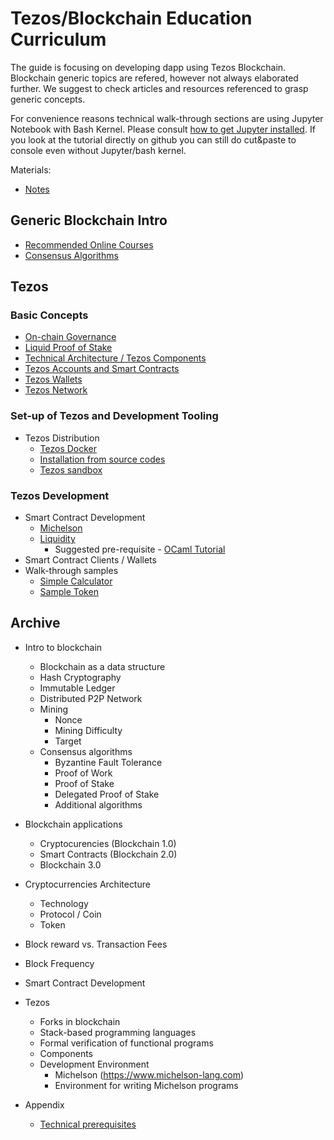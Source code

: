 # Tezos/Blockchain Education Curriculum

The guide is focusing on developing dapp using Tezos Blockchain. Blockchain generic topics are refered, however not always elaborated further. We suggest to check articles and resources referenced to grasp generic concepts.

For convenience reasons technical walk-through sections are using Jupyter Notebook with Bash Kernel. Please consult [how to get Jupyter installed](prework/jupyter_installation.md). If you look at the tutorial directly on github you can still do cut&paste to console even without Jupyter/bash kernel. 

Materials:
* [Notes](notes/sources.md)

## Generic Blockchain Intro
* [Recommended Online Courses](generic/recommended_courses.md)
* [Consensus Algorithms](generic/consensus_algorithms_intro.md)

## Tezos 
### Basic Concepts
* [On-chain Governance](tezos/on_chain_governance.md)
* [Liquid Proof of Stake](tezos/liquid_proof_of_stake.md)
* [Technical Architecture / Tezos Components](tezos/technical_architecture.md)
* [Tezos Accounts and Smart Contracts](tezos/accounts_and_smart_contracts.md)
* [Tezos Wallets](tezos/wallets.md)
* [Tezos Network](tezos/network.md)

### Set-up of Tezos and Development Tooling
* Tezos Distribution
    * [Tezos Docker](setup/docker.ipynb)
    * [Installation from source codes](setup/source_install.ipynb)
    * [Tezos sandbox](setup/sandbox_tutorial.ipynb)

### Tezos Development
* Smart Contract Development
    * [Michelson](tezos/michelson.md)
    * [Liquidity](tezos/liquidity.md)
        * Suggested pre-requisite - [OCaml Tutorial](https://try.ocamlpro.com)
* Smart Contract Clients / Wallets
* Walk-through samples
    * [Simple Calculator](code/calculator.ipynb)
    * [Sample Token](code/token.ipynb)


## Archive

* Intro to blockchain
    * Blockchain as a data structure
    * Hash Cryptography
    * Immutable Ledger
    * Distributed P2P Network
    * Mining
        * Nonce    
        * Mining Difficulty
        * Target
    * Consensus algorithms
        * Byzantine Fault Tolerance
        * Proof of Work
        * Proof of Stake
        * Delegated Proof of Stake
        * Additional algorithms

* Blockchain applications
    * Cryptocurencies (Blockchain 1.0)
    * Smart Contracts (Blockchain 2.0)
    * Blockchain 3.0

* Cryptocurrencies Architecture
    * Technology
    * Protocol / Coin
    * Token

* Block reward vs. Transaction Fees
* Block Frequency

* Smart Contract Development
  
* Tezos
    * Forks in blockchain
    * Stack-based programming languages
    * Formal verification of functional programs
    * Components
    * Development Environment
        * Michelson (https://www.michelson-lang.com)
        * Environment for writing Michelson programs

    
* Appendix
    * [Technical prerequisites](prerequisites.md)




